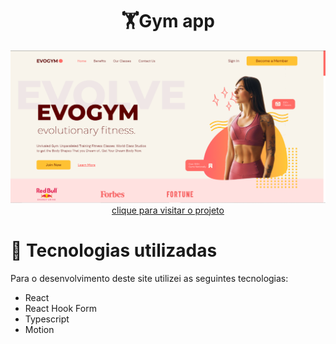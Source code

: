 <h1 align="center">🏋️Gym app</h1>

<div align="center">
<img src=".github/gym.png" />
</div>

<div align="center">
<a href="https://gym-app-mocha.vercel.app/" target="_blank">clique para visitar o projeto</a>
</div>


<h1>💼 Tecnologias utilizadas</h1>
<p>Para o desenvolvimento deste site utilizei as seguintes tecnologias:</p>
<ul>
<li>React</li>
<li>React Hook Form</li>
<li>Typescript</li>
<li>Motion</li>
</ul>
